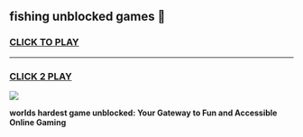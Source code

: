 
## fishing unblocked games 👋
<h3>
<a href="https://premium.freeplayer.one?title=fishing_unblocked_games&ref=13F">CLICK TO PLAY</a></h3>
<hr>

<h3>
<a href="https://premium.freeplayer.one?title=fishing_unblocked_games&ref=13F">CLICK 2 PLAY</a>
  
</h3>

<a href="https://premium.freeplayer.one?title=fishing_unblocked_games&ref=12F/"><img src="https://clearcache.store/games.png"></a>


**worlds hardest game unblocked: Your Gateway to Fun and Accessible Online Gaming**
